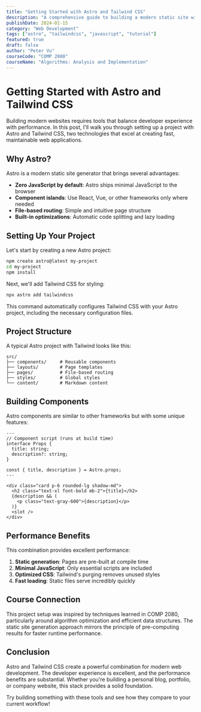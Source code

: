 ```yaml
---
title: "Getting Started with Astro and Tailwind CSS"
description: "A comprehensive guide to building a modern static site with Astro and Tailwind CSS, including best practices and performance optimizations."
publishDate: 2024-01-15
category: "Web Development"
tags: ["astro", "tailwindcss", "javascript", "tutorial"]
featured: true
draft: false
author: "Peter Vu"
courseCode: "COMP 2080"
courseName: "Algorithms: Analysis and Implementation"
---
```


# Getting Started with Astro and Tailwind CSS

Building modern websites requires tools that balance developer experience with performance. In this post, I'll walk you through setting up a project with Astro and Tailwind CSS, two technologies that excel at creating fast, maintainable web applications.

## Why Astro?

Astro is a modern static site generator that brings several advantages:

- **Zero JavaScript by default**: Astro ships minimal JavaScript to the browser
- **Component islands**: Use React, Vue, or other frameworks only where needed
- **File-based routing**: Simple and intuitive page structure
- **Built-in optimizations**: Automatic code splitting and lazy loading

## Setting Up Your Project

Let's start by creating a new Astro project:

```bash
npm create astro@latest my-project
cd my-project
npm install
```

Next, we'll add Tailwind CSS for styling:

```bash
npx astro add tailwindcss
```

This command automatically configures Tailwind CSS with your Astro project, including the necessary configuration files.

## Project Structure

A typical Astro project with Tailwind looks like this:

```
src/
├── components/     # Reusable components
├── layouts/        # Page templates
├── pages/          # File-based routing
├── styles/         # Global styles
└── content/        # Markdown content
```

## Building Components

Astro components are similar to other frameworks but with some unique features:

```astro
---
// Component script (runs at build time)
interface Props {
  title: string;
  description?: string;
}

const { title, description } = Astro.props;
---

<div class="card p-6 rounded-lg shadow-md">
  <h2 class="text-xl font-bold mb-2">{title}</h2>
  {description && (
    <p class="text-gray-600">{description}</p>
  )}
  <slot />
</div>
```

## Performance Benefits

This combination provides excellent performance:

1. **Static generation**: Pages are pre-built at compile time
2. **Minimal JavaScript**: Only essential scripts are included
3. **Optimized CSS**: Tailwind's purging removes unused styles
4. **Fast loading**: Static files serve incredibly quickly

## Course Connection

This project setup was inspired by techniques learned in COMP 2080, particularly around algorithm optimization and efficient data structures. The static site generation approach mirrors the principle of pre-computing results for faster runtime performance.

## Conclusion

Astro and Tailwind CSS create a powerful combination for modern web development. The developer experience is excellent, and the performance benefits are substantial. Whether you're building a personal blog, portfolio, or company website, this stack provides a solid foundation.

Try building something with these tools and see how they compare to your current workflow!